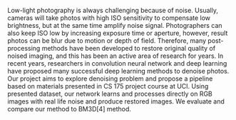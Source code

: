 Low-light photography is always challenging because of noise. Usually, cameras will
take photos with high ISO sensitivity to compensate low brightness, but at the same time amplify noise
signal. Photographers can also keep ISO low by increasing exposure time or aperture, however, result
photos can be blur due to motion or depth of field. Therefore, many post-processing methods have been
developed to restore original quality of noised imaging, and this has been an active area of research for
years. In recent years, researchers in convolution neural network and deep learning have proposed
many successful deep learning methods to denoise photos. Our project aims to explore denoising
problem and propose a pipeline based on materials presented in CS 175 project course at UCI. Using
presented dataset, our network learns and processes directly on RGB images with real life noise and
produce restored images. We evaluate and compare our method to BM3D[4] method.

